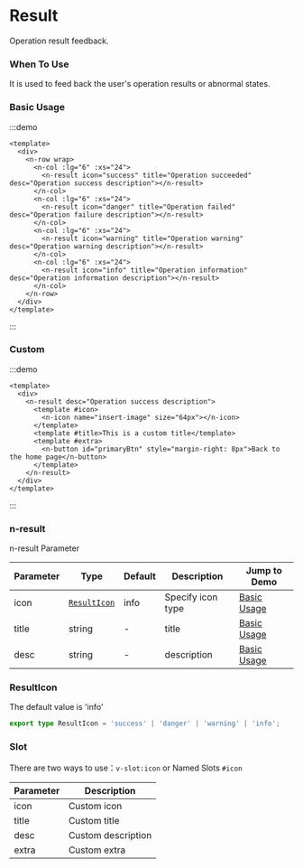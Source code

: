 # Result

Operation result feedback.

### When To Use

It is used to feed back the user's operation results or abnormal states.

### Basic Usage

:::demo

```vue
<template>
  <div>
    <n-row wrap>
      <n-col :lg="6" :xs="24">
        <n-result icon="success" title="Operation succeeded" desc="Operation success description"></n-result>
      </n-col>
      <n-col :lg="6" :xs="24">
        <n-result icon="danger" title="Operation failed" desc="Operation failure description"></n-result>
      </n-col>
      <n-col :lg="6" :xs="24">
        <n-result icon="warning" title="Operation warning" desc="Operation warning description"></n-result>
      </n-col>
      <n-col :lg="6" :xs="24">
        <n-result icon="info" title="Operation information" desc="Operation information description"></n-result>
      </n-col>
    </n-row>
  </div>
</template>
```

:::

### Custom

:::demo

```vue
<template>
  <div>
    <n-result desc="Operation success description">
      <template #icon>
        <n-icon name="insert-image" size="64px"></n-icon>
      </template>
      <template #title>This is a custom title</template>
      <template #extra>
        <n-button id="primaryBtn" style="margin-right: 8px">Back to the home page</n-button>
      </template>
    </n-result>
  </div>
</template>
```

:::

### n-result

n-result Parameter

| Parameter | Type                        | Default | Description       | Jump to Demo                |
| --------- | --------------------------- | ------- | ----------------- | --------------------------- |
| icon      | [`ResultIcon`](#ResultIcon) | info    | Specify icon type | [Basic Usage](#basic-usage) |
| title     | string                      | -       | title             | [Basic Usage](#basic-usage) |
| desc      | string                      | -       | description       | [Basic Usage](#basic-usage) |

### ResultIcon

The default value is 'info'

```ts
export type ResultIcon = 'success' | 'danger' | 'warning' | 'info';
```

### Slot

There are two ways to use：`v-slot:icon` or Named Slots `#icon`

| Parameter | Description        |
| --------- | ------------------ |
| icon      | Custom icon        |
| title     | Custom title       |
| desc      | Custom description |
| extra     | Custom extra       |
